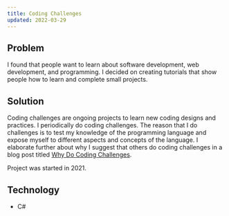 ```yaml
---
title: Coding Challenges
updated: 2022-03-29
---
```


## Problem

I found that people want to learn about software development, web development, and programming. I 
decided on creating tutorials that show people how to learn and complete small projects. 

## Solution

Coding challenges are ongoing projects to learn new coding designs and practices. 
I periodically do coding challenges. The reason that I do challenges is to test my knowledge of the
programming language and expose myself to different aspects and concepts of the language.
I elaborate further about why I suggest that others do coding challenges in a blog post titled
[Why Do Coding Challenges](/blog/2021.06.25-why-do-coding-challenges).

Project was started in 2021.

## Technology

* C#
